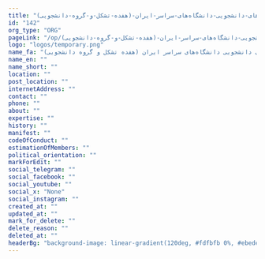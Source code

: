 ```yaml
---
title: "تشکل-ها-و-جمع-های-دانشجویی-دانشگاه‌های-سراسر-ایران-(هفده-تشکل-و-گروه-دانشجویی)"
id: "142"
org_type: "ORG"
pageLink: "/op/تشکل-ها-و-جمع-های-دانشجویی-دانشگاه‌های-سراسر-ایران-(هفده-تشکل-و-گروه-دانشجویی)"
logo: "logos/temporary.png"
name_fa: "تشکل ها و جمع های دانشجویی دانشگاه‌های سراسر ایران (هفده تشکل و گروه دانشجویی)"
name_en: ""
name_short: ""
location: ""
post_location: ""
internetAddress: ""
contact: ""
phone: ""
about: ""
expertise: ""
history: ""
manifest: ""
codeOfConduct: ""
estimationOfMembers: ""
political_orientation: ""
markForEdit: ""
social_telegram: ""
social_facebook: ""
social_youtube: ""
social_x: "None"
social_instagram: ""
created_at: ""
updated_at: ""
mark_for_delete: ""
delete_reason: ""
deleted_at: ""
headerBg: "background-image: linear-gradient(120deg, #fdfbfb 0%, #ebedee 100%);"
---
```


